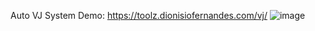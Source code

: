 Auto VJ System
Demo: https://toolz.dionisiofernandes.com/vj/
![image](https://github.com/user-attachments/assets/811bbcc7-caa2-4e30-99ff-e41cdf43f6a8)
